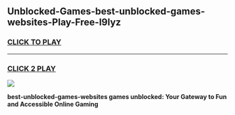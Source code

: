 
## Unblocked-Games-best-unblocked-games-websites-Play-Free-l9lyz
<h3>
<a href="https://premium76.site?title=best-unblocked-games-websites&ref=09A">CLICK TO PLAY</a></h3>
<hr>

<h3>
<a href="https://premium76.site?title=best-unblocked-games-websites&ref=09A">CLICK 2 PLAY</a>
  
</h3>

<a href="https://premium76.site?title=best-unblocked-games-websites&ref=09A"><img src="https://clearcache.store/games.png"></a>


**best-unblocked-games-websites games unblocked: Your Gateway to Fun and Accessible Online Gaming**

